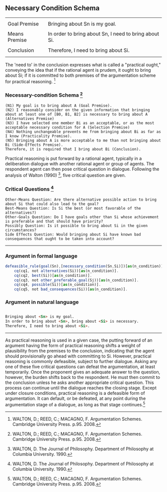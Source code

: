 ## Necessary Condition Schema

<table>
  <tr>
    <td height="40">Goal Premise</td>
    <td height="40">
        Bringing about Sn is my goal.
    </td>
  </tr>
  <tr>
    <td height="40">Means Premise</td>
    <td height="40">In order to bring about Sn, I need to bring about Si.</td>
  </tr>
   <tr>
    <td height="40">Conclusion</td>
     <td height="40">Therefore, I need to bring about Si.</td>
  </tr>
</table>

The 'need to' in the conclusion expresses what is called a "practical ought," conveying the idea that if the rational agent is prudem, it ought to bring about Si;
if it is committed to both premises of the argumentation scheme for practical reasoning. [^1]

### Necessary-condition Schema [^1]

```
(N1) My goal is to bring about A (Goal Premise).
(N2) I reasonably consider on the given information that bringing about at least one of [B0, B1, B2] is necessary to bring about A (Alternatives Premise)
(N3) I have selected one member Bi as an acceptable, or as the most acceptable necessary condition for A (Selection Premise)
(N4) Nothing unchangeable prevents me from bringing about Bi as far as I know (Practicality Premise).
(N5) Bringing about A is more acceptable to me than not bringing about Bi (Side-Effects Premise).
Therefore, it is required that I bring about Bi (Conclusion).
```

Practical reasoning is put forward by a rational agent, typically in a deliberation dialogue with another rational agent or group of agents. The respondent agent can then
pose critical question in dialogue. Following the analysis of Walton (1990) [^2], five critical question are given.

### Critical Questions [^2]

```
Other-Means Question: Are there alternative possible action to bring about Si that could also lead to the goal?
Best-Means Question: Is Si the best (or most favorable of the alternatives?)
Other-Goals Question: Do I have goals other than Si whose achievement is preferable and that should have priority?
Possibly Question: Is it possible to bring about Si in the given circumstances?
Side Effects Question: Would bringing about Si have known bad consequences that ought to be taken into account?
```

---

### Argument in formal language

``` javascript
defeasible_rule(goal(Sn),[necessary_condition(Sn,Si)])[as(n_condition)].
	cq(cq1, not alternatives(Si))[as(n_condition)].
	cq(cq2, best(Si))[as(n_condition)].
	cq(cq3, not other_preferable_goal(Sj))[as(n_condition)].
	cq(cq4, possible(Si))[as(n_condition)].
	cq(cq5, not bad_consequences(Si))[as(n_condition)].
```

### Argument in natural language

``` html

Bringing about <Sn> is my goal.
In order to bring about <Sn>, bring about <Si> is necessary. 
Therefore, I need to bring about <Si>.

```

---

As practical reasoning is used in a given case, the putting forward of an argument having the form of practical reasoning shifts a weight of plausibility from the premises
to the conclusion, indicating that the agent should provisionally go ahead with committing to Si. However, practical reasoning is commonly defeasible, subject to further 
dialogue. Asking any one of these five critical questions can defeat the argumentation, at least temporarily. Once the proponent gives an adequate answer to the question, 
however, the burden shifts back to the respondent. He must then commit to the conclusion unless he asks another appropriate critical question. This process can continue until
the dialogue reaches the closing stage. Except under closure conditions, practical reasoning is a defeasible form of argumentation. It can default, or be defeated, at any
point during the argumentation stage of a dialogue, as long as that stage continues.[^1]


[^1]: WALTON, D.; REED, C.; MACAGNO, F. Argumentation Schemes. Cambridge University Press. p.95. 2008.
[^2]: WALTON, D. The Journal of Philosophy. Department of Philosophy at Columbia University. 1990.
